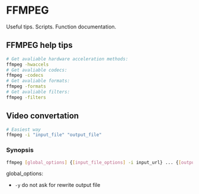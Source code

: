 # FFMPEG
Useful tips. Scripts. Function documentation.
## FFMPEG help tips

```bash
# Get avaliable hardware acceleration methods:
ffmpeg -hwaccels
# Get avaliable codecs:
ffmpeg -codecs
# Get avaliable formats:
ffmpeg -formats
# Get avaliable filters:
ffmpeg -filters
```

## Video convertation
```bash 
# Easiest way
ffmpeg -i "input_file" "output_file"
```
### Synopsis
```bash 
ffmpeg [global_options] {[input_file_options] -i input_url} ... {[output_file_options] output_url} ...
```
global_options:
* ```-y``` do not ask for rewrite output file
 
